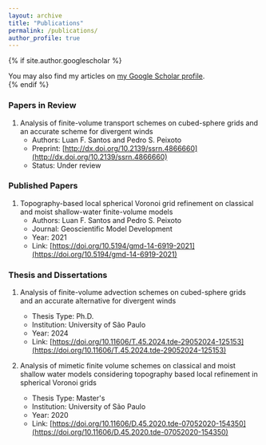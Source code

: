```yaml
---
layout: archive
title: "Publications"
permalink: /publications/
author_profile: true
---
```


{% if site.author.googlescholar %}
  <div class="wordwrap">You may also find my articles on <a href="{{site.author.googlescholar}}">my Google Scholar profile</a>.</div>
{% endif %}

### Papers in Review
1. Analysis of finite-volume transport schemes on cubed-sphere grids and an accurate scheme for divergent winds
   - Authors: Luan F. Santos and Pedro S. Peixoto
   - Preprint: [http://dx.doi.org/10.2139/ssrn.4866660](http://dx.doi.org/10.2139/ssrn.4866660)
   - Status: Under review

### Published Papers
1. Topography-based local spherical Voronoi grid refinement on classical and moist shallow-water finite-volume models
   - Authors: Luan F. Santos and Pedro S. Peixoto
   - Journal: Geoscientific Model Development
   - Year: 2021
   - Link: [https://doi.org/10.5194/gmd-14-6919-2021](https://doi.org/10.5194/gmd-14-6919-2021)

### Thesis and Dissertations
1. Analysis of finite-volume advection schemes on cubed-sphere grids and an accurate alternative for divergent winds
   - Thesis Type: Ph.D.
   - Institution: University of São Paulo
   - Year: 2024
   - Link: [https://doi.org/10.11606/T.45.2024.tde-29052024-125153](https://doi.org/10.11606/T.45.2024.tde-29052024-125153)

2. Analysis of mimetic finite volume schemes on classical and moist shallow water models considering topography based local refinement in spherical Voronoi grids
   - Thesis Type: Master's
   - Institution: University of São Paulo
   - Year: 2020
   - Link: [https://doi.org/10.11606/D.45.2020.tde-07052020-154350](https://doi.org/10.11606/D.45.2020.tde-07052020-154350)
